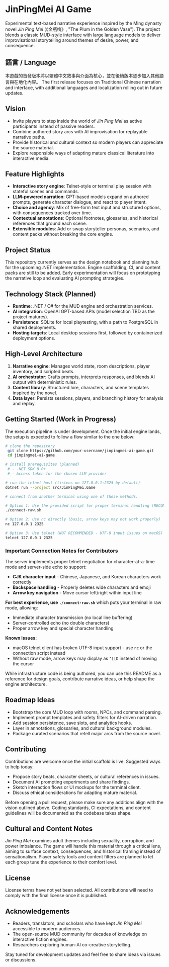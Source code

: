 # JinPingMei AI Game

Experimental text-based narrative experience inspired by the Ming dynasty novel *Jin Ping Mei* (《金瓶梅》, "The Plum in the Golden Vase"). The project blends a classic MUD-style interface with large language models to deliver improvisational storytelling around themes of desire, power, and consequence.

## 語言 / Language
本遊戲的首發版本將以繁體中文敘事與介面為核心，並在後續版本逐步加入其他語言與在地化內容。
The first release focuses on Traditional Chinese narration and interface, with additional languages and localization rolling out in future updates.

## Vision
- Invite players to step inside the world of *Jin Ping Mei* as active participants instead of passive readers.
- Combine authored story arcs with AI improvisation for replayable narrative paths.
- Provide historical and cultural context so modern players can appreciate the source material.
- Explore responsible ways of adapting mature classical literature into interactive media.

## Feature Highlights
- **Interactive story engine**: Telnet-style or terminal play session with stateful scenes and commands.
- **LLM-powered narration**: GPT-based models expand on authored prompts, generate character dialogue, and react to player intent.
- **Choice and agency**: Mix of free-form text input and structured options, with consequences tracked over time.
- **Contextual annotations**: Optional footnotes, glossaries, and historical references that ground each scene.
- **Extensible modules**: Add or swap storyteller personas, scenarios, and content packs without breaking the core engine.

## Project Status
This repository currently serves as the design notebook and planning hub for the upcoming .NET implementation. Engine scaffolding, CI, and content packs are still to be added. Early experimentation will focus on prototyping the narrative loop and evaluating AI prompting strategies.

## Technology Stack (Planned)
- **Runtime**: .NET / C# for the MUD engine and orchestration services.
- **AI integration**: OpenAI GPT-based APIs (model selection TBD as the project matures).
- **Persistence**: SQLite for local playtesting, with a path to PostgreSQL in shared deployments.
- **Hosting targets**: Local desktop sessions first, followed by containerized deployment options.

## High-Level Architecture
1. **Narrative engine**: Manages world state, room descriptions, player inventory, and scripted beats.
2. **AI orchestrator**: Crafts prompts, interprets responses, and blends AI output with deterministic rules.
3. **Content library**: Structured lore, characters, and scene templates inspired by the novel.
4. **Data layer**: Persists sessions, players, and branching history for analysis and replay.

## Getting Started (Work in Progress)
The execution pipeline is under development. Once the initial engine lands, the setup is expected to follow a flow similar to the one below:

```bash
# clone the repository
 git clone https://github.com/your-username/jinpingmei-ai-game.git
 cd jinpingmei-ai-game

# install prerequisites (planned)
 # - .NET SDK 8.0+
 # - Access token for the chosen LLM provider

# run the telnet host (listens on 127.0.0.1:2325 by default)
dotnet run --project src/JinPingMei.Game

# connect from another terminal using one of these methods:

# Option 1: Use the provided script for proper terminal handling (RECOMMENDED)
./connect-raw.sh

# Option 2: Use nc directly (basic, arrow keys may not work properly)
nc 127.0.0.1 2325

# Option 3: Use telnet (NOT RECOMMENDED - UTF-8 input issues on macOS)
telnet 127.0.0.1 2325
```

### Important Connection Notes for Contributors

The server implements proper telnet negotiation for character-at-a-time mode and server-side echo to support:
- **CJK character input** - Chinese, Japanese, and Korean characters work correctly
- **Backspace handling** - Properly deletes wide characters and emoji
- **Arrow key navigation** - Move cursor left/right within input line

**For best experience, use `./connect-raw.sh`** which puts your terminal in raw mode, allowing:
- Immediate character transmission (no local line buffering)
- Server-controlled echo (no double characters)
- Proper arrow key and special character handling

**Known Issues:**
- macOS telnet client has broken UTF-8 input support - use `nc` or the connection script instead
- Without raw mode, arrow keys may display as `^[[D` instead of moving the cursor

While infrastructure code is being authored, you can use this README as a reference for design goals, contribute narrative ideas, or help shape the engine architecture.

## Roadmap Ideas
- Bootstrap the core MUD loop with rooms, NPCs, and command parsing.
- Implement prompt templates and safety filters for AI-driven narration.
- Add session persistence, save slots, and analytics hooks.
- Layer in annotations, glossaries, and cultural background modules.
- Package curated scenarios that retell major arcs from the source novel.

## Contributing
Contributions are welcome once the initial scaffold is live. Suggested ways to help today:
- Propose story beats, character sheets, or cultural references in issues.
- Document AI prompting experiments and share findings.
- Sketch interaction flows or UI mockups for the terminal client.
- Discuss ethical considerations for adapting mature material.

Before opening a pull request, please make sure any additions align with the vision outlined above. Coding standards, CI expectations, and content guidelines will be documented as the codebase takes shape.

## Cultural and Content Notes
*Jin Ping Mei* examines adult themes including sexuality, corruption, and power imbalance. The game will handle this material through a critical lens, aiming to surface context, consequences, and historical framing instead of sensationalism. Player safety tools and content filters are planned to let each group tune the experience to their comfort level.

## License
License terms have not yet been selected. All contributions will need to comply with the final license once it is published.

## Acknowledgements
- Readers, translators, and scholars who have kept *Jin Ping Mei* accessible to modern audiences.
- The open-source MUD community for decades of knowledge on interactive fiction engines.
- Researchers exploring human-AI co-creative storytelling.

Stay tuned for development updates and feel free to share ideas via issues or discussions.
